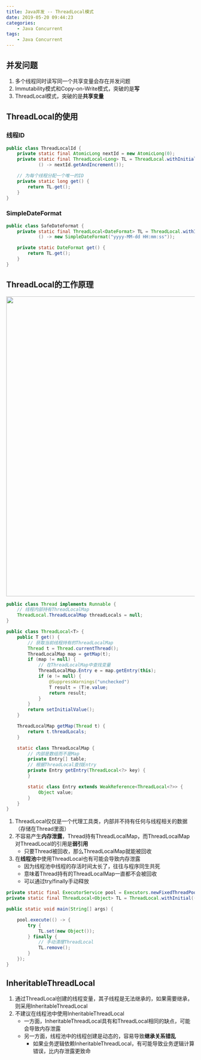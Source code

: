 ```yaml
---
title: Java并发 -- ThreadLocal模式
date: 2019-05-20 09:44:23
categories:
    - Java Concurrent
tags:
    - Java Concurrent
---
```


## 并发问题
1. 多个线程同时读写同一个共享变量会存在并发问题
2. Immutability模式和Copy-on-Write模式，突破的是**写**
3. ThreadLocal模式，突破的是**共享变量**

<!-- more -->

## ThreadLocal的使用

### 线程ID
```java
public class ThreadLocalId {
    private static final AtomicLong nextId = new AtomicLong(0);
    private static final ThreadLocal<Long> TL = ThreadLocal.withInitial(
            () -> nextId.getAndIncrement());

    // 为每个线程分配一个唯一的ID
    private static long get() {
        return TL.get();
    }
}
```

### SimpleDateFormat
```java
public class SafeDateFormat {
    private static final ThreadLocal<DateFormat> TL = ThreadLocal.withInitial(
            () -> new SimpleDateFormat("yyyy-MM-dd HH:mm:ss"));

    private static DateFormat get() {
        return TL.get();
    }
}
```

## ThreadLocal的工作原理
<img src="https://java-concurrent-1253868755.cos.ap-guangzhou.myqcloud.com/java-concurrent-thread-local.png" width=800/>

```java
public class Thread implements Runnable {
    // 线程内部持有ThreadLocalMap
    ThreadLocal.ThreadLocalMap threadLocals = null;
}

public class ThreadLocal<T> {
    public T get() {
        // 获取当前线程持有的ThreadLocalMap
        Thread t = Thread.currentThread();
        ThreadLocalMap map = getMap(t);
        if (map != null) {
            // 在ThreadLocalMap中查找变量
            ThreadLocalMap.Entry e = map.getEntry(this);
            if (e != null) {
                @SuppressWarnings("unchecked")
                T result = (T)e.value;
                return result;
            }
        }
        return setInitialValue();
    }

    ThreadLocalMap getMap(Thread t) {
        return t.threadLocals;
    }

    static class ThreadLocalMap {
        // 内部是数组而不是Map
        private Entry[] table;
        // 根据ThreadLocal查找Entry
        private Entry getEntry(ThreadLocal<?> key) {
        }

        static class Entry extends WeakReference<ThreadLocal<?>> {
            Object value;
        }
    }
}
```
1. ThreadLocal仅仅是一个代理工具类，内部并不持有任何与线程相关的数据（存储在Thread里面）
2. 不容易产生**内存泄露**，Thread持有ThreadLocalMap，而ThreadLocalMap对ThreadLocal的引用是**弱引用**
    - 只要Thread被回收，那么ThreadLocalMap就能被回收
3. 在**线程池**中使用ThreadLocal也有可能会导致内存泄露
    - 因为线程池中线程的存活时间太长了，往往与程序同生共死
    - 意味着Thread持有的ThreadLocalMap一直都不会被回收
    - 可以通过try/finally手动释放

```java
private static final ExecutorService pool = Executors.newFixedThreadPool(1);
private static final ThreadLocal<Object> TL = ThreadLocal.withInitial(() -> new Object());

public static void main(String[] args) {

    pool.execute(() -> {
        try {
            TL.set(new Object());
        } finally {
            // 手动清理ThreadLocal
            TL.remove();
        }
    });
}
```

## InheritableThreadLocal
1. 通过ThreadLocal创建的线程变量，其子线程是无法继承的，如果需要继承，则采用InheritableThreadLocal
2. 不建议在线程池中使用InheritableThreadLocal
    - 一方面，InheritableThreadLocal具有和ThreadLocal相同的缺点，可能会导致内存泄露
    - 另一方面，线程池中的线程创建是动态的，容易导致**继承关系错乱**
        - 如果业务逻辑依赖InheritableThreadLocal，有可能导致业务逻辑计算错误，比内存泄露更致命

<!-- indicate-the-source -->
